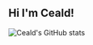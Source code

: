 ## Hi I'm Ceald!


![Ceald's GitHub stats](https://github-readme-stats.vercel.app/api?username=ceald1&hide=contribs,prs)
